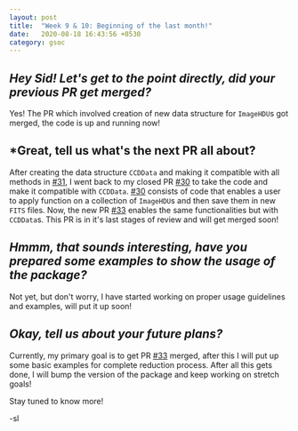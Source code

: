 ```yaml
---
layout: post
title:  "Week 9 & 10: Beginning of the last month!"
date:   2020-08-18 16:43:56 +0530
category: gsoc
---
```


## *Hey Sid! Let's get to the point directly, did your previous PR get merged?*

Yes! The PR which involved creation of new data structure for `ImageHDU`s got merged, the code is up and running now!

## *Great, tell us what's the next PR all about?

After creating the data structure `CCDData` and making it compatible with all methods in [#31](https://github.com/JuliaAstro/CCDReduction.jl/pull/31), I went back to my closed PR [#30](https://github.com/JuliaAstro/CCDReduction.jl/pull/30) to take the code and make it compatible with `CCDData`. [#30](https://github.com/JuliaAstro/CCDReduction.jl/pull/30) consists of code that enables a user to apply function on a collection of `ImageHDU`s and then save them in new `FITS` files. Now, the new PR [#33](https://github.com/JuliaAstro/CCDReduction.jl/pull/33) enables the same functionalities but with `CCDData`s. This PR is in it's last stages of review and will get merged soon!

## *Hmmm, that sounds interesting, have you prepared some examples to show the usage of the package?*

Not yet, but don't worry, I have started working on proper usage guidelines and examples, will put it up soon!

## *Okay, tell us about your future plans?*

Currently, my primary goal is to get PR [#33](https://github.com/JuliaAstro/CCDReduction.jl/pull/33) merged, after this I will put up some basic examples for complete reduction process. After all this gets done, I will bump the version of the package and keep working on stretch goals!

Stay tuned to know more!

-sl